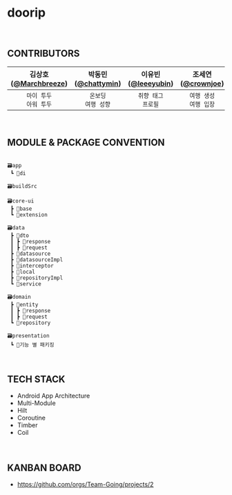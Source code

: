 # doorip

<br>

## CONTRIBUTORS
|                                   김상호<br/>([@Marchbreeze](https://github.com/Marchbreeze))                                    |                                      박동민<br/>([@chattymin](https://github.com/chattymin))                                       |                                  이유빈<br/>([@leeeyubin](https://github.com/leeeyubin))                                   |                                    조세연<br/>([@crownjoe](https://github.com/crownjoe))                                     |
|:---------------------------------------------------------------------------------------------------------------------------:|:---------------------------------------------------------------------------------------------------------------------------:|:---------------------------------------------------------------------------------------------------------------------------:|:---------------------------------------------------------------------------------------------------------------------------:|
|                                                      `마이 투두`<br/>`아워 투두`                                                      |                                                         `온보딩`<br/>`여행 성향`                                                          |                                          `취향 태그`<br/>`프로필`                                        |                                                      `여행 생성` <br/>`여행 입장`                                                      |
<br>

## MODULE & PACKAGE CONVENTION
```

🗃️app
 ┗ 📂di

🗃️buildSrc

🗃️core-ui
 ┣ 📂base
 ┗ 📂extension

🗃️data
 ┣ 📂dto
 ┃ ┣ 📂response
 ┃ ┣ 📂request
 ┣ 📂datasource
 ┣ 📂datasourceImpl
 ┣ 📂interceptor
 ┣ 📂local
 ┣ 📂repositoryImpl
 ┗ 📂service

🗃️domain
 ┣ 📂entity
 ┃ ┣ 📂response
 ┃ ┣ 📂request
 ┗ 📂repository

🗃️presentation
 ┗ 📂기능 별 패키징

```
<br>

## TECH STACK
- Android App Architecture
- Multi-Module
- Hilt
- Coroutine
- Timber
- Coil
<br>

## KANBAN BOARD
- https://github.com/orgs/Team-Going/projects/2
<br>
